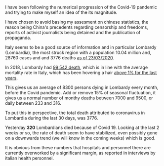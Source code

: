 
I have been following the numerical progression of the Covid-19 pandemic and trying to make myself an idea of the its magnitude.

I have chosen to avoid basing my assesment on chinese statistics, the reason being China's precedents regarding censorship and freedoms, reports of activist journalists being detained and the publication of propaganda.

Italy seems to be a good source of information and in particular Lombardy (Lombardia), the most struck region with a population 10.04 million and, 28760 cases and and 3776 deaths [as of 23/03/2020](http://www.salute.gov.it/imgs/C_17_pagineAree_5351_30_file.pdf).

In 2018, Lombardy had [99,542 death](https://ugeo.urbistat.com/AdminStat/en/it/demografia/popolazione/lombardia/3/2), which is in line with the average mortality rate in Italy, which has been hovering a hair [above 1% for the last years](https://www.statista.com/statistics/568024/death-rate-in-italy/).

This gives us an average of 8300 persons dying in Lombardy every month, before the Covid pandemic. Add or remove 15% of seasonal fluctuation, it gives us a normal number of monthy deaths between 7000 and 9500, or daily between 233 and 316.

To put this in perspective, the total death attributed to coronavirus in Lombardia during the last 30 days, was 3776.

Yesterday **320** Lombardians died because of Covid 19. Looking at the last 2 weeks or so, the rate of death seem to have stabilized, even possibly gone on a downwards trend (we will know in the coming weeks) which is good.

It is obvious from these numbers that hospitals and personnel there are currently overworked by a significant margin, as reported in interviews by italian health personnel.

